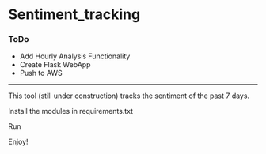 # Sentiment_tracking

### ToDo

- Add Hourly Analysis Functionality
- Create Flask WebApp
- Push to AWS

------------------------------------------------------------------

This tool (still under construction) tracks the sentiment of the past 7 days.

Install the modules in requirements.txt

Run

Enjoy!
